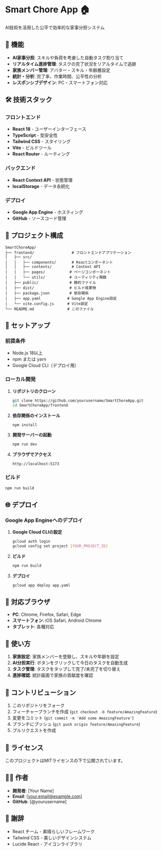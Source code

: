 # Smart Chore App 🏠

AI技術を活用した公平で効率的な家事分担システム

## 🌟 機能

- **AI家事分担**: スキルや負荷を考慮した自動タスク割り当て
- **リアルタイム進捗管理**: タスクの完了状況をリアルタイムで追跡
- **家族メンバー管理**: アバター・スキル・年齢層設定
- **統計・分析**: 完了率、作業時間、公平性の分析
- **レスポンシブデザイン**: PC・スマートフォン対応

## 🛠 技術スタック

### フロントエンド
- **React 18** - ユーザーインターフェース
- **TypeScript** - 型安全性
- **Tailwind CSS** - スタイリング
- **Vite** - ビルドツール
- **React Router** - ルーティング

### バックエンド
- **React Context API** - 状態管理
- **localStorage** - データ永続化

### デプロイ
- **Google App Engine** - ホスティング
- **GitHub** - ソースコード管理

## 📁 プロジェクト構成

```
SmartChoreApp/
├── frontend/                 # フロントエンドアプリケーション
│   ├── src/
│   │   ├── components/       # Reactコンポーネント
│   │   ├── contexts/         # Context API
│   │   ├── pages/           # ページコンポーネント
│   │   └── utils/           # ユーティリティ関数
│   ├── public/              # 静的ファイル
│   ├── dist/                # ビルド成果物
│   ├── package.json         # 依存関係
│   ├── app.yaml            # Google App Engine設定
│   └── vite.config.js      # Vite設定
└── README.md               # このファイル
```

## 🚀 セットアップ

### 前提条件
- Node.js 18以上
- npm または yarn
- Google Cloud CLI（デプロイ用）

### ローカル開発

1. **リポジトリのクローン**
   ```bash
   git clone https://github.com/yourusername/SmartChoreApp.git
   cd SmartChoreApp/frontend
   ```

2. **依存関係のインストール**
   ```bash
   npm install
   ```

3. **開発サーバーの起動**
   ```bash
   npm run dev
   ```

4. **ブラウザでアクセス**
   ```
   http://localhost:5173
   ```

### ビルド

```bash
npm run build
```

## 🌐 デプロイ

### Google App Engineへのデプロイ

1. **Google Cloud CLIの設定**
   ```bash
   gcloud auth login
   gcloud config set project [YOUR_PROJECT_ID]
   ```

2. **ビルド**
   ```bash
   npm run build
   ```

3. **デプロイ**
   ```bash
   gcloud app deploy app.yaml
   ```

## 📱 対応ブラウザ

- **PC**: Chrome, Firefox, Safari, Edge
- **スマートフォン**: iOS Safari, Android Chrome
- **タブレット**: 各種対応

## 🎯 使い方

1. **家族設定**: 家族メンバーを登録し、スキルや年齢を設定
2. **AI分担実行**: ボタンをクリックして今日のタスクを自動生成
3. **タスク管理**: タスクをタップして完了/未完了を切り替え
4. **進捗確認**: 統計画面で家族の貢献度を確認

## 🤝 コントリビューション

1. このリポジトリをフォーク
2. フィーチャーブランチを作成 (`git checkout -b feature/AmazingFeature`)
3. 変更をコミット (`git commit -m 'Add some AmazingFeature'`)
4. ブランチにプッシュ (`git push origin feature/AmazingFeature`)
5. プルリクエストを作成

## 📄 ライセンス

このプロジェクトはMITライセンスの下で公開されています。

## 👨‍💻 作者

- **開発者**: [Your Name]
- **Email**: [your.email@example.com]
- **GitHub**: [@yourusername]

## 🙏 謝辞

- React チーム - 素晴らしいフレームワーク
- Tailwind CSS - 美しいデザインシステム
- Lucide React - アイコンライブラリ